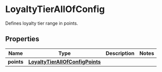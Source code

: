 

# LoyaltyTierAllOfConfig

Defines loyalty tier range in points.

## Properties

| Name | Type | Description | Notes |
|------------ | ------------- | ------------- | -------------|
|**points** | [**LoyaltyTierAllOfConfigPoints**](LoyaltyTierAllOfConfigPoints.md) |  |  |



